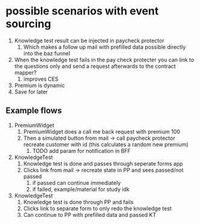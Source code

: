 # possible scenarios with event sourcing

1. Knowledge test result can be injected in paycheck protector
   1. Which makes a follow up mail with prefilled data possible directly into the baz funnel
2. When the knowledge test fails in the pay check protecter you can link to the questions only and send a request afterwards to the contract mapper?
   1. improves CES
3. Premium is dynamic
4. Save for later

## Example flows

1. PremiumWidget
   1. PremiumWidget does a call me back request with premium 100
   2. Then a simulated button from mail -> call paycheck protector recreate customer with id (this calculates a random new premium)
      1. TODO add param for notification in BFF
2. KnowledgeTest
   1. Knowledge test is done and passes through seperate forms app
   2. Clicks link from mail -> recreate state in PP and sees passed/not passed
      1. if passed can continue immediately
      2. if failed, example/material for study idk
3. KnowledgeTest
   1. Knowledge test is done through PP and fails
   2. Clicks link to separate form to only redo the knowledge test
   3. Can continue to PP with prefilled data and passed KT

